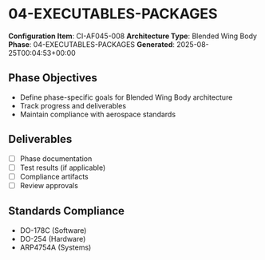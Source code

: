 # 04-EXECUTABLES-PACKAGES

**Configuration Item**: CI-AF045-008
**Architecture Type**: Blended Wing Body
**Phase**: 04-EXECUTABLES-PACKAGES
**Generated**: 2025-08-25T00:04:53+00:00

## Phase Objectives
- Define phase-specific goals for Blended Wing Body architecture
- Track progress and deliverables
- Maintain compliance with aerospace standards

## Deliverables
- [ ] Phase documentation
- [ ] Test results (if applicable)
- [ ] Compliance artifacts
- [ ] Review approvals

## Standards Compliance
- DO-178C (Software)
- DO-254 (Hardware)
- ARP4754A (Systems)
